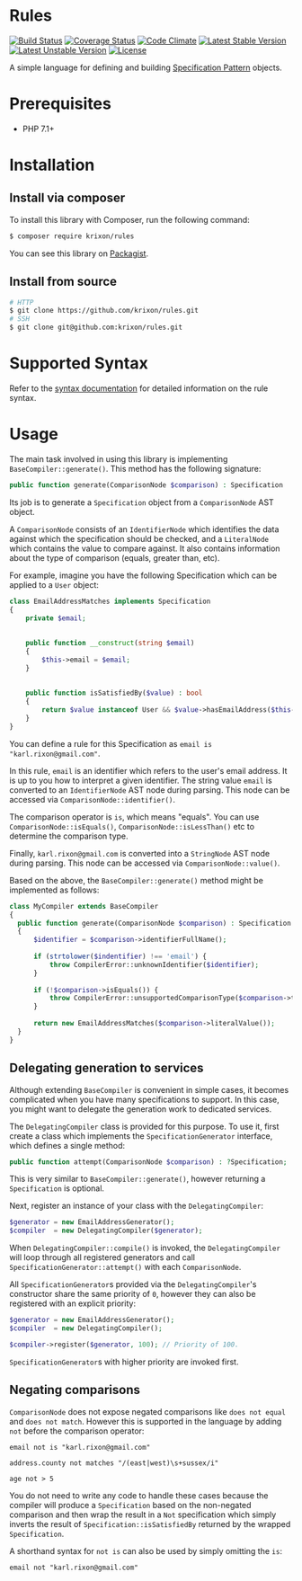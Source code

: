 Rules
=====

[![Build Status](https://travis-ci.org/krixon/rules.svg?branch=master)](https://travis-ci.org/krixon/rules)
[![Coverage Status](https://coveralls.io/repos/github/krixon/rules/badge.svg?branch=master)](https://coveralls.io/github/krixon/rules?branch=master)
[![Code Climate](https://codeclimate.com/github/krixon/rules/badges/gpa.svg)](https://codeclimate.com/github/krixon/rules)
[![Latest Stable Version](https://poser.pugx.org/krixon/rules/v/stable)](https://packagist.org/packages/krixon/rules)
[![Latest Unstable Version](https://poser.pugx.org/krixon/rules/v/unstable)](https://packagist.org/packages/krixon/rules)
[![License](https://poser.pugx.org/krixon/rules/license)](https://packagist.org/packages/krixon/rules)

A simple language for defining and building [Specification Pattern](https://en.wikipedia.org/wiki/Specification_pattern) objects.

# Prerequisites

- PHP 7.1+

# Installation
## Install via composer

To install this library with Composer, run the following command:

```sh
$ composer require krixon/rules
```

You can see this library on [Packagist](https://packagist.org/packages/krixon/rules).

## Install from source

```sh
# HTTP
$ git clone https://github.com/krixon/rules.git
# SSH
$ git clone git@github.com:krixon/rules.git
```

# Supported Syntax

Refer to the [syntax documentation](./docs/syntax.md) for detailed information on the rule syntax.

# Usage

The main task involved in using this library is implementing `BaseCompiler::generate()`. This method has the following
signature:

```php
public function generate(ComparisonNode $comparison) : Specification
```

Its job is to generate a `Specification` object from a `ComparisonNode` AST object.

A `ComparisonNode` consists of an `IdentifierNode` which identifies the data against which the specification should
be checked, and a `LiteralNode` which contains the value to compare against. It also contains information about
the type of comparison (equals, greater than, etc).

For example, imagine you have the following Specification which can be applied to a `User` object:

```php
class EmailAddressMatches implements Specification
{
    private $email;
    
    
    public function __construct(string $email)
    {
        $this->email = $email;
    }
    
    
    public function isSatisfiedBy($value) : bool
    {
        return $value instanceof User && $value->hasEmailAddress($this->email);
    }
}
```

You can define a rule for this Specification as `email is "karl.rixon@gmail.com"`.

In this rule, `email` is an identifier which refers to the user's email address. It is up to you how to interpret a
given identifier. The string value `email` is converted to an `IdentifierNode` AST node during parsing. This node can
be accessed via `ComparisonNode::identifier()`.

The comparison operator is `is`, which means "equals". You can use `ComparisonNode::isEquals()`, 
`ComparisonNode::isLessThan()` etc to determine the comparison type.

Finally, `karl.rixon@gmail.com` is converted into a `StringNode` AST node during parsing. This node can be accessed
via `ComparisonNode::value()`.

Based on the above, the `BaseCompiler::generate()` method might be implemented as follows:

```php
class MyCompiler extends BaseCompiler
{
  public function generate(ComparisonNode $comparison) : Specification
  {
      $identifier = $comparison->identifierFullName();
      
      if (strtolower($indentifier) !== 'email') {
          throw CompilerError::unknownIdentifier($identifier);
      }
      
      if (!$comparison->isEquals()) {
          throw CompilerError::unsupportedComparisonType($comparison->type(), $identifier);
      }
  
      return new EmailAddressMatches($comparison->literalValue());
  }
}
```

## Delegating generation to services

Although extending `BaseCompiler` is convenient in simple cases, it becomes complicated when you have many
specifications to support. In this case, you might want to delegate the generation work to dedicated services.

The `DelegatingCompiler` class is provided for this purpose. To use it, first create a class which implements the
`SpecificationGenerator` interface, which defines a single method:

```php
public function attempt(ComparisonNode $comparison) : ?Specification;
```

This is very similar to `BaseCompiler::generate()`, however returning a `Specification` is optional.

Next, register an instance of your class with the `DelegatingCompiler`:

```php
$generator = new EmailAddressGenerator();
$compiler  = new DelegatingCompiler($generator);
```

When `DelegatingCompiler::compile()` is invoked, the `DelegatingCompiler` will loop through all registered generators
and call `SpecificationGenerator::attempt()` with each `ComparisonNode`.

All `SpecificationGenerator`s provided via the `DelegatingCompiler`'s constructor share the same priority of `0`,
however they can also be registered with an explicit priority:

```php
$generator = new EmailAddressGenerator();
$compiler  = new DelegatingCompiler();

$compiler->register($generator, 100); // Priority of 100.
```

`SpecificationGenerator`s with higher priority are invoked first.

## Negating comparisons

`ComparisonNode` does not expose negated comparisons like `does not equal` and `does not match`. However this is
supported in the language by adding `not` before the comparison operator:

```
email not is "karl.rixon@gmail.com"
```
```
address.county not matches "/(east|west)\s+sussex/i"
```
```
age not > 5
```

You do not need to write any code to handle these cases because the compiler will produce a `Specification` based on
the non-negated comparison and then wrap the result in a `Not` specification which simply inverts the result of
`Specification::isSatisfiedBy` returned by the wrapped `Specification`.

A shorthand syntax for `not is` can also be used by simply omitting the `is`:

```
email not "karl.rixon@gmail.com"
```